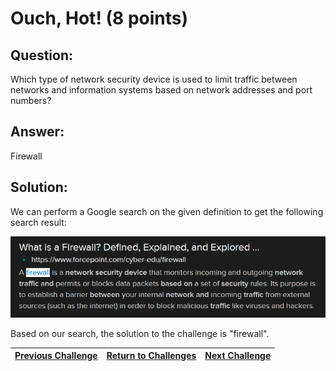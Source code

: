 # Ouch, Hot! (8 points)

## Question:

Which type of network security device is used to limit traffic between networks and information systems based on network addresses and port numbers?

## Answer:

Firewall

## Solution:

We can perform a Google search on the given definition to get the following search result:

[![search-result.png](search-result.png)](https://duckduckgo.com/?q=network+security+device+used+to+limit+traffic+between+networks+and+information+systems+based+on+network+addresses+and+port+numbers&t=ffab&atb=v1-1&ia=web)

Based on our search, the solution to the challenge is "firewall".

| [Previous Challenge](/Challenges/Securely-Provision/6/README.md#top) | [Return to Challenges](/Challenges/../../../#modules) | [Next Challenge](/Challenges/Securely-Provision/8/README.md#top) |
| :------- | :-----: | ------: |